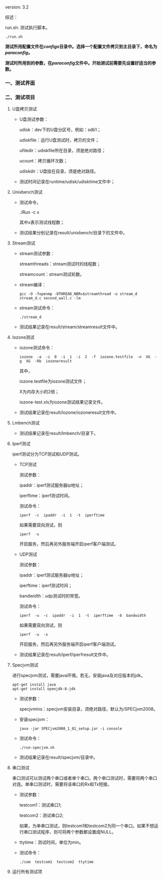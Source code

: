 version:  3.2

综述：

run.sh: 测试执行脚本。

```shell
./run.sh
```

**测试所用配置文件在$configs$目录中。选择一个配置文件拷贝到主目录下，命名为$paraconfig$。**

**测试时所用到的参数，在$paraconfig$文件中。开始测试前需要先设置好适当的参数。**

### 一、测试界面

### 二、测试项目

1. U盘拷贝测试

   - U盘测试参数：

     udisk：dev下的U盘分区号，例如：sdb1；

     udiskfile：运行U盘测试时，拷贝的文件；

     ufiledir：udiskfile所在目录，须是绝对路径；

     ucount：拷贝循环次数；

     udiskdir：U盘挂在目录，须是绝对路径。

   - 测试时间记录在runtime/udisk/udisktime文件中；

2. Unixbench测试

   - 测试命令，

     ./Run  -c  x

     其中x表示测试线程数；

   - 测试结果分别记录在result/unixbench/目录下的文件中。

3. Stream测试

   - stream测试参数：

     streamthreads：stream测试时的线程数；

     streamcount：stream测试轮数。

   - stream编译：

     ```shell
     gcc -O -fopenmp -DTHREAD_NBR=$streamthread -o stream_d stream_d.c second_wall.c -lm
     ```

   - stream测试命令：

     ```shell
     ./stream_d
     ```

   - 测试结果记录在result/stream/streamresult文件中。

4. Iozone测试

   - iozone测试命令：

     ```shell
     iozone  -a  -i  0  -i  1  -i  2  -f  iozone.testfile  -n  XG  -g  XG  -Rb  iozoneresult
     ```

     其中，

     iozone.testfile为iozone测试文件；

     X为内存大小的2倍；

     iozone-test.xls为iozone测试结果记录文件。

   - 测试结果记录在result/iozone/iozoneresult文件中。

5. Lmbench测试

   - 测试结果记录在result/lmbench/目录下。

6. Iperf测试

   iperf测试分为TCP测试和UDP测试。

   - TCP测试

     测试参数：

     ipaddr：iperf测试服务器ip地址；

     iperftime：iperf测试时间。

     测试命令：

     ```shell
     iperf  -c  ipaddr  -i  1  -t  iperftime
     ```

     如果需要双向测试，则

     ```shell
     iperf  -s
     ```

     开启服务，然后再另外服务端开启iperf客户端测试。

   - UDP测试

     测试参数：

     ipaddr：iperf测试服务器ip地址；

     iperftime：iperf测试时间；

     bandwidth：udp测试时的带宽。

     测试命令：

     ```shell
     iperf  -u  -c  ipaddr  -i  1  -t  iperftime  -b  bandwidth
     ```

     如果需要双向测试，则

     ```shell
     iperf  -u  -s
     ```

     开启服务，然后再另外服务端开启iperf客户端测试。

   - 测试结果记录在result/iperf/iperfresult文件中。

7. Specjvm测试

   进行specjvm测试，需要java环境。若无，安装java及对应版本的jdk。

   ```shell
   apt-get install java
   apt-get install openjdk-8-jdk
   ```

   - 测试参数：

     specjvmins：specjvm安装目录，须绝对路径，默认为/SPECjvm2008。

   - 安装specjvm：

     ```shell
     java -jar SPECjvm2008_1_01_setup.jar -i console
     ```

   - 测试命令：

     ```shell
     ./run-specjvm.sh
     ```

   - 测试结果记录在result/specjvm/目录中。

8. 串口测试

   串口测试可以测试两个串口或者单个串口。两个串口测试时，需要将两个串口对连。单串口测试时，需要将该串口的Rx和Tx短接。

   - 测试参数：

     testcom1：测试串口1;

     testcom2：测试串口2;

     如果，为单串口测试，则testcom1和testcom2为同一个串口。如果不想运行串口测试程序，则可将两个参数都设置成NULL。

   - ttytime：测试时间，单位为min。

   - 测试命令：

     ```shell
     ./com  testcom1  testcom2  ttytime
     ```

9. 运行所有测试项
